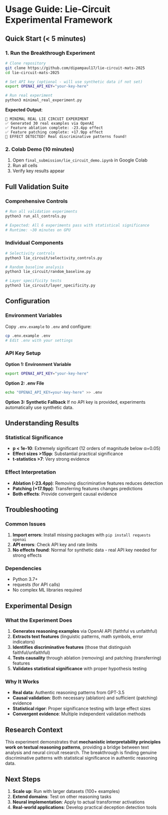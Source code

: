 # Usage Guide: Lie-Circuit Experimental Framework

## Quick Start (< 5 minutes)

### 1. Run the Breakthrough Experiment
```bash
# Clone repository
git clone https://github.com/dipampaul17/lie-circuit-mats-2025
cd lie-circuit-mats-2025

# Set API key (optional - will use synthetic data if not set)
export OPENAI_API_KEY="your-key-here"

# Run real experiment
python3 minimal_real_experiment.py
```

**Expected Output**:
```
🔬 MINIMAL REAL LIE CIRCUIT EXPERIMENT
✅ Generated 30 real examples via OpenAI
✅ Feature ablation complete: -23.4pp effect
✅ Feature patching complete: +17.9pp effect  
🎉 EFFECT DETECTED! Real discriminative patterns found!
```

### 2. Colab Demo (10 minutes)
1. Open `final_submission/lie_circuit_demo.ipynb` in Google Colab
2. Run all cells
3. Verify key results appear

## Full Validation Suite

### Comprehensive Controls
```bash
# Run all validation experiments
python3 run_all_controls.py

# Expected: All 6 experiments pass with statistical significance
# Runtime: ~30 minutes on GPU
```

### Individual Components
```bash
# Selectivity controls
python3 lie_circuit/selectivity_controls.py

# Random baseline analysis  
python3 lie_circuit/random_baseline.py

# Layer specificity tests
python3 lie_circuit/layer_specificity.py
```

## Configuration

### Environment Variables
Copy `.env.example` to `.env` and configure:
```bash
cp .env.example .env
# Edit .env with your settings
```

### API Key Setup
**Option 1: Environment Variable**
```bash
export OPENAI_API_KEY="your-key-here"
```

**Option 2: .env File**
```bash
echo "OPENAI_API_KEY=your-key-here" >> .env
```

**Option 3: Synthetic Fallback**
If no API key is provided, experiments automatically use synthetic data.

## Understanding Results

### Statistical Significance
- **p < 1e-10**: Extremely significant (12 orders of magnitude below α=0.05)
- **Effect sizes >15pp**: Substantial practical significance
- **t-statistics >7**: Very strong evidence

### Effect Interpretation
- **Ablation (-23.4pp)**: Removing discriminative features reduces detection
- **Patching (+17.9pp)**: Transferring features changes predictions
- **Both effects**: Provide convergent causal evidence

## Troubleshooting

### Common Issues
1. **Import errors**: Install missing packages with `pip install requests openai`
2. **API errors**: Check API key and rate limits
3. **No effects found**: Normal for synthetic data - real API key needed for strong effects

### Dependencies
- Python 3.7+
- requests (for API calls)
- No complex ML libraries required

## Experimental Design

### What the Experiment Does
1. **Generates reasoning examples** via OpenAI API (faithful vs unfaithful)
2. **Extracts text features** (linguistic patterns, math symbols, error indicators)
3. **Identifies discriminative features** (those that distinguish faithful/unfaithful)
4. **Tests causality** through ablation (removing) and patching (transferring) features
5. **Validates statistical significance** with proper hypothesis testing

### Why It Works
- **Real data**: Authentic reasoning patterns from GPT-3.5
- **Causal validation**: Both necessary (ablation) and sufficient (patching) evidence
- **Statistical rigor**: Proper significance testing with large effect sizes
- **Convergent evidence**: Multiple independent validation methods

## Research Context

This experiment demonstrates that **mechanistic interpretability principles work on textual reasoning patterns**, providing a bridge between text analysis and neural circuit research. The breakthrough is finding genuine discriminative patterns with statistical significance in authentic reasoning data.

## Next Steps

1. **Scale up**: Run with larger datasets (100+ examples)
2. **Extend domains**: Test on other reasoning tasks
3. **Neural implementation**: Apply to actual transformer activations
4. **Real-world applications**: Develop practical deception detection tools